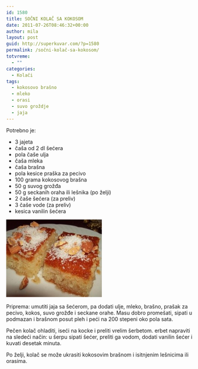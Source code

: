 ```yaml
---
id: 1580
title: SOČNI KOLAČ SA KOKOSOM
date: 2011-07-26T08:46:32+00:00
author: mila
layout: post
guid: http://superkuvar.com/?p=1580
permalink: /sočni-kolač-sa-kokosom/
totvreme:
  - ""
categories:
  - Kolači
tags:
  - kokosovo brašno
  - mleko
  - orasi
  - suvo groždje
  - jaja
---
```

Potrebno je:

  * 3 jajeta
  * čaša od 2 dl šećera
  * pola čaše ulja
  * čaša mleka
  * čaša brašna
  * pola kesice praška za pecivo
  * 100 grama kokosovog brašna
  * 50 g suvog grožđa
  * 50 g seckanih oraha ili lešnika (po želji)
  * 2 čaše šećera (za preliv)
  * 3 čaše vode (za preliv)
  * kesica vanilin šećera

<img class="alignnone size-medium wp-image-1587" title="ravanija 1" src="/wp-content/uploads/2011/07/ravanija-11-e1311670517380.jpg" alt="" width="258" height="209" /> 

Priprema: umutiti jaja sa šećerom, pa dodati ulje, mleko, brašno, prašak za pecivo, kokos, suvo grožđe i seckane orahe. Masu dobro promešati, sipati u podmazan i brašnom posut pleh i peći na 200 stepeni oko pola sata.

Pečen kolač ohladiti, iseći na kocke i preliti vrelim šerbetom.  erbet napraviti na sledeći način: u šerpu sipati šećer, preliti ga vodom, dodati vanilin šećer i kuvati desetak minuta.

Po želji, kolač se može ukrasiti kokosovim brašnom i isitnjenim lešnicima ili orasima.